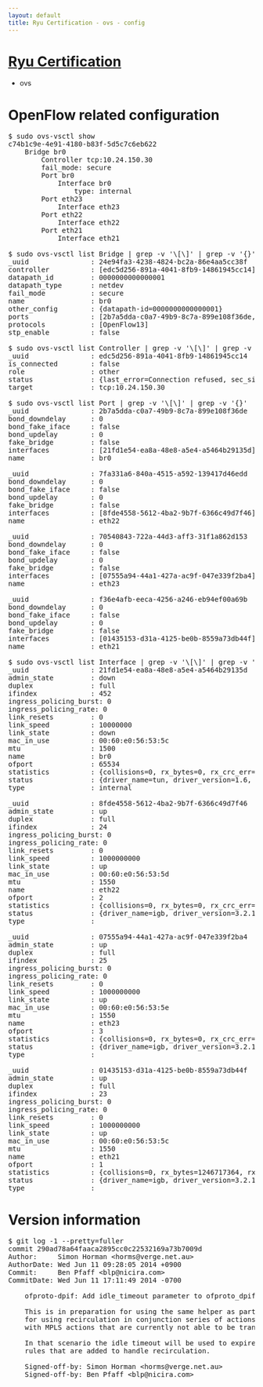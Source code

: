 ```yaml
---
layout: default
title: Ryu Certification - ovs - config
---
```

# [Ryu Certification](http://osrg.github.io/ryu/certification.html)
* ovs 

# OpenFlow related configuration
<pre>
$ sudo ovs-vsctl show
c74b1c9e-4e91-4180-b83f-5d5c7c6eb622
    Bridge br0
        Controller tcp:10.24.150.30
        fail_mode: secure
        Port br0
            Interface br0
                type: internal
        Port eth23
            Interface eth23
        Port eth22
            Interface eth22
        Port eth21
            Interface eth21

$ sudo ovs-vsctl list Bridge | grep -v '\[\]' | grep -v '{}'
_uuid               : 24e94fa3-4238-4824-bc2a-86e4aa5cc38f
controller          : [edc5d256-891a-4041-8fb9-14861945cc14]
datapath_id         : 0000000000000001
datapath_type       : netdev
fail_mode           : secure
name                : br0
other_config        : {datapath-id=0000000000000001}
ports               : [2b7a5dda-c0a7-49b9-8c7a-899e108f36de, 70540843-722a-44d3-aff3-31f1a862d153, 7fa331a6-840a-4515-a592-139417d46edd, f36e4afb-eeca-4256-a246-eb94ef00a69b]
protocols           : [OpenFlow13]
stp_enable          : false

$ sudo ovs-vsctl list Controller | grep -v '\[\]' | grep -v '{}'
_uuid               : edc5d256-891a-4041-8fb9-14861945cc14
is_connected        : false
role                : other
status              : {last_error=Connection refused, sec_since_connect=962, sec_since_disconnect=1, state=BACKOFF}
target              : tcp:10.24.150.30

$ sudo ovs-vsctl list Port | grep -v '\[\]' | grep -v '{}'
_uuid               : 2b7a5dda-c0a7-49b9-8c7a-899e108f36de
bond_downdelay      : 0
bond_fake_iface     : false
bond_updelay        : 0
fake_bridge         : false
interfaces          : [21fd1e54-ea8a-48e8-a5e4-a5464b29135d]
name                : br0

_uuid               : 7fa331a6-840a-4515-a592-139417d46edd
bond_downdelay      : 0
bond_fake_iface     : false
bond_updelay        : 0
fake_bridge         : false
interfaces          : [8fde4558-5612-4ba2-9b7f-6366c49d7f46]
name                : eth22

_uuid               : 70540843-722a-44d3-aff3-31f1a862d153
bond_downdelay      : 0
bond_fake_iface     : false
bond_updelay        : 0
fake_bridge         : false
interfaces          : [07555a94-44a1-427a-ac9f-047e339f2ba4]
name                : eth23

_uuid               : f36e4afb-eeca-4256-a246-eb94ef00a69b
bond_downdelay      : 0
bond_fake_iface     : false
bond_updelay        : 0
fake_bridge         : false
interfaces          : [01435153-d31a-4125-be0b-8559a73db44f]
name                : eth21

$ sudo ovs-vsctl list Interface | grep -v '\[\]' | grep -v '{}'
_uuid               : 21fd1e54-ea8a-48e8-a5e4-a5464b29135d
admin_state         : down
duplex              : full
ifindex             : 452
ingress_policing_burst: 0
ingress_policing_rate: 0
link_resets         : 0
link_speed          : 10000000
link_state          : down
mac_in_use          : 00:60:e0:56:53:5c
mtu                 : 1500
name                : br0
ofport              : 65534
statistics          : {collisions=0, rx_bytes=0, rx_crc_err=0, rx_dropped=0, rx_errors=0, rx_frame_err=0, rx_over_err=0, rx_packets=0, tx_bytes=0, tx_dropped=0, tx_errors=0, tx_packets=0}
status              : {driver_name=tun, driver_version=1.6, firmware_version=N/A}
type                : internal

_uuid               : 8fde4558-5612-4ba2-9b7f-6366c49d7f46
admin_state         : up
duplex              : full
ifindex             : 24
ingress_policing_burst: 0
ingress_policing_rate: 0
link_resets         : 0
link_speed          : 1000000000
link_state          : up
mac_in_use          : 00:60:e0:56:53:5d
mtu                 : 1550
name                : eth22
ofport              : 2
statistics          : {collisions=0, rx_bytes=0, rx_crc_err=0, rx_dropped=0, rx_errors=0, rx_frame_err=0, rx_over_err=0, rx_packets=0, tx_bytes=1559305296, tx_dropped=0, tx_errors=0, tx_packets=12517945}
status              : {driver_name=igb, driver_version=3.2.10-k, firmware_version=2.10-9}
type                : 

_uuid               : 07555a94-44a1-427a-ac9f-047e339f2ba4
admin_state         : up
duplex              : full
ifindex             : 25
ingress_policing_burst: 0
ingress_policing_rate: 0
link_resets         : 0
link_speed          : 1000000000
link_state          : up
mac_in_use          : 00:60:e0:56:53:5e
mtu                 : 1550
name                : eth23
ofport              : 3
statistics          : {collisions=0, rx_bytes=0, rx_crc_err=0, rx_dropped=0, rx_errors=0, rx_frame_err=0, rx_over_err=0, rx_packets=0, tx_bytes=2137519408, tx_dropped=0, tx_errors=0, tx_packets=7151636}
status              : {driver_name=igb, driver_version=3.2.10-k, firmware_version=2.10-9}
type                : 

_uuid               : 01435153-d31a-4125-be0b-8559a73db44f
admin_state         : up
duplex              : full
ifindex             : 23
ingress_policing_burst: 0
ingress_policing_rate: 0
link_resets         : 0
link_speed          : 1000000000
link_state          : up
mac_in_use          : 00:60:e0:56:53:5c
mtu                 : 1550
name                : eth21
ofport              : 1
statistics          : {collisions=0, rx_bytes=1246717364, rx_crc_err=0, rx_dropped=0, rx_errors=0, rx_frame_err=0, rx_over_err=0, rx_packets=26669918, tx_bytes=0, tx_dropped=0, tx_errors=0, tx_packets=0}
status              : {driver_name=igb, driver_version=3.2.10-k, firmware_version=2.10-9}
type                : 
</pre>

# Version information
<pre>
$ git log -1 --pretty=fuller
commit 290ad78a64faaca2895cc0c22532169a73b7009d
Author:     Simon Horman &lt;horms@verge.net.au&gt;
AuthorDate: Wed Jun 11 09:28:05 2014 +0900
Commit:     Ben Pfaff &lt;blp@nicira.com&gt;
CommitDate: Wed Jun 11 17:11:49 2014 -0700

    ofproto-dpif: Add idle_timeout parameter to ofproto_dpif_add_internal_flow&#40;&#41;
    
    This is in preparation for using the same helper as part of support
    for using recirculation in conjunction series of actions including
    with MPLS actions that are currently not able to be translated.
    
    In that scenario the idle timeout will be used to expire internal
    rules that are added to handle recirculation.
    
    Signed-off-by: Simon Horman &lt;horms@verge.net.au&gt;
    Signed-off-by: Ben Pfaff &lt;blp@nicira.com&gt;
</pre>
